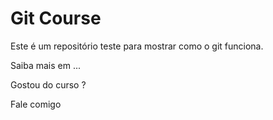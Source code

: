 # Git Course

Este é um repositório teste para mostrar como o git funciona.

Saiba mais em ...


Gostou do curso ?

Fale comigo
